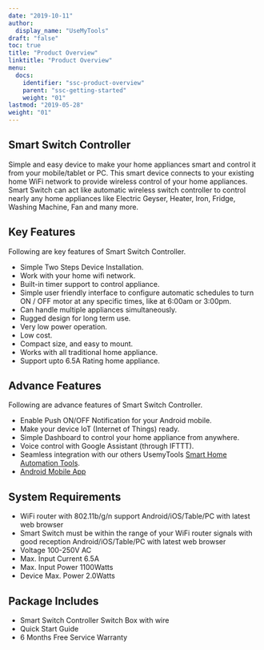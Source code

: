 ```yaml
---
date: "2019-10-11"
author:
  display_name: "UseMyTools"
draft: "false"
toc: true
title: "Product Overview"
linktitle: "Product Overview"
menu:
  docs:
    identifier: "ssc-product-overview"
    parent: "ssc-getting-started"
    weight: "01"
lastmod: "2019-05-28"
weight: "01"
---
```


## Smart Switch Controller ##

Simple and easy device to make your home appliances smart and control it from your mobile/tablet or PC. This smart device connects to your existing home WiFi network to provide wireless control of your home appliances. Smart Switch can act like automatic wireless switch controller to control nearly any home appliances like Electric Geyser, Heater, Iron, Fridge, Washing Machine, Fan and many more.

## Key Features ##

Following are key features of Smart Switch Controller.

* Simple Two Steps Device Installation.
* Work with your home wifi network.
* Built-in timer support to control appliance.
* Simple user friendly interface to configure automatic schedules to turn ON / OFF motor at any specific times, like at 6:00am or 3:00pm.
* Can handle multiple appliances simultaneously.
* Rugged design for long term use.
* Very low power operation.
* Low cost.
* Compact size, and easy to mount.
* Works with all traditional home appliance.
* Support upto 6.5A Rating home appliance.


## Advance Features ##

Following are advance features of Smart Switch Controller.

* Enable Push ON/OFF Notification for your Android mobile.
* Make your device IoT (Internet of Things) ready.
* Simple Dashboard to control your home appliance from anywhere.
* Voice control with Google Assistant (through IFTTT).
* Seamless integration with our others UsemyTools [Smart Home Automation Tools](https://usemytools.net/).
* [Android Mobile App](https://play.google.com/store/apps/details?id=net.usemytools.usemytoolsautomation)

## System Requirements ##

* WiFi router with 802.11b/g/n support
Android/iOS/Table/PC with latest web browser
* Smart Switch must be within the range of your WiFi router signals with good reception
Android/iOS/Table/PC with latest web browser
* Voltage 100-250V AC
* Max. Input Current 6.5A
* Max. Input Power 1100Watts
* Device Max. Power 2.0Watts


## Package Includes ##

* Smart Switch Controller Switch Box with wire
* Quick Start Guide
* 6 Months Free Service Warranty
